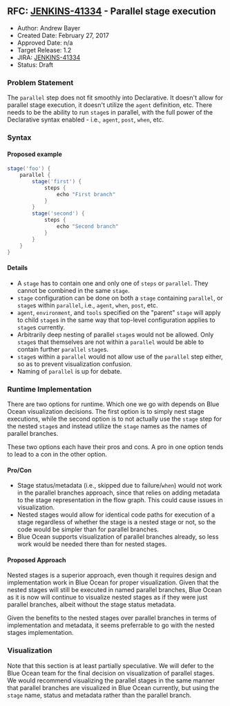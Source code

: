 ## RFC: [JENKINS-41334](https://issues.jenkins-ci.org/browse/JENKINS-41334) - Parallel stage execution

* Author: Andrew Bayer
* Created Date: February 27, 2017
* Approved Date: n/a
* Target Release: 1.2
* JIRA: [JENKINS-41334](https://issues.jenkins-ci.org/browse/JENKINS-41334)
* Status: Draft

### Problem Statement

The `parallel` step does not fit smoothly into Declarative. It doesn't
allow for parallel stage execution, it doesn't utilize the `agent`
definition, etc. There needs to be the ability to run `stage`s in
parallel, with the full power of the Declarative syntax enabled -
i.e., `agent`, `post`, `when`, etc.

### Syntax

#### Proposed example

```groovy
stage('foo') {
    parallel {
        stage('first') {
            steps {
                echo "First branch"
            }
        }
        stage('second') {
            steps {
                echo "Second branch"
            }
        }
    }
}
```

#### Details

* A `stage` has to contain one and only one of `steps` or
    `parallel`. They cannot be combined in the same `stage`.
* `stage` configuration can be done on both a `stage` containing
    `parallel`, or `stage`s within `parallel`, i.e., `agent`, `when`,
    `post`, etc.
* `agent`, `environment`, and `tools` specified on the "parent"
    `stage` will apply to child `stage`s in the same way that top-level
    configuration applies to `stage`s currently.
* Arbitrarily deep nesting of parallel `stage`s would not be
    allowed. Only `stage`s that themselves are not within a `parallel`
    would be able to contain further `parallel` `stage`s.
* `stage`s within a `parallel` would not allow use of the `parallel`
    step either, so as to prevent visualization confusion.
* Naming of `parallel` is up for debate.

### Runtime Implementation

There are two options for runtime. Which one we go with depends on
Blue Ocean visualization decisions. The first option is to simply nest
stage executions, while the second option is to not actually use the
`stage` step for the nested `stage`s and instead utilize the `stage`
names as the names of parallel branches.

These two options each have their pros and cons. A pro in one option
tends to lead to a con in the other option.

#### Pro/Con

* Stage status/metadata (i.e., skipped due to failure/`when`) would
    not work in the parallel branches approach, since that relies on
    adding metadata to the stage representation in the flow graph. This
    could cause issues in visualization.
* Nested stages would allow for identical code paths for execution of
    a stage regardless of whether the stage is a nested stage or not, so
    the code would be simpler than for parallel branches.
* Blue Ocean supports visualization of parallel branches already, so
    less work would be needed there than for nested stages.

#### Proposed Approach

Nested stages is a superior approach, even though it requires design
and implementation work in Blue Ocean for proper visualization. Given
that the nested stages will still be executed in named parallel
branches, Blue Ocean as it is now will continue to visualize nested
stages as if they were just parallel branches, albeit without the
stage status metadata.

Given the benefits to the nested stages over parallel branches in
terms of implementation and metadata, it seems preferrable to go with
the nested stages implementation.

### Visualization

Note that this section is at least partially speculative. We will
defer to the Blue Ocean team for the final decision on visualization
of parallel stages. We would recommend visualizing the parallel stages
in the same manner that parallel branches are visualized in Blue Ocean
currently, but using the `stage` name, status and metadata rather than
the parallel branch.
